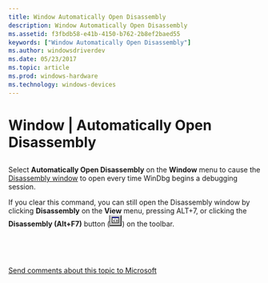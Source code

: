 ```yaml
---
title: Window Automatically Open Disassembly
description: Window Automatically Open Disassembly
ms.assetid: f3fbdb58-e41b-4150-b762-2b8ef2baed55
keywords: ["Window Automatically Open Disassembly"]
ms.author: windowsdriverdev
ms.date: 05/23/2017
ms.topic: article
ms.prod: windows-hardware
ms.technology: windows-devices
---
```


# Window | Automatically Open Disassembly


## <span id="ddk_window_automatically_open_disassembly_dbg"></span><span id="DDK_WINDOW_AUTOMATICALLY_OPEN_DISASSEMBLY_DBG"></span>


Select **Automatically Open Disassembly** on the **Window** menu to cause the [Disassembly window](disassembly-window.md) to open every time WinDbg begins a debugging session.

If you clear this command, you can still open the Disassembly window by clicking **Disassembly** on the **View** menu, pressing ALT+7, or clicking the **Disassembly (Alt+F7)** button (![screen shot of the disassembly button](images/tbdisasm2.png)) on the toolbar.

 

 

[Send comments about this topic to Microsoft](mailto:wsddocfb@microsoft.com?subject=Documentation%20feedback%20[debugger\debugger]:%20Window%20|%20Automatically%20Open%20Disassembly%20%20RELEASE:%20%285/15/2017%29&body=%0A%0APRIVACY%20STATEMENT%0A%0AWe%20use%20your%20feedback%20to%20improve%20the%20documentation.%20We%20don't%20use%20your%20email%20address%20for%20any%20other%20purpose,%20and%20we'll%20remove%20your%20email%20address%20from%20our%20system%20after%20the%20issue%20that%20you're%20reporting%20is%20fixed.%20While%20we're%20working%20to%20fix%20this%20issue,%20we%20might%20send%20you%20an%20email%20message%20to%20ask%20for%20more%20info.%20Later,%20we%20might%20also%20send%20you%20an%20email%20message%20to%20let%20you%20know%20that%20we've%20addressed%20your%20feedback.%0A%0AFor%20more%20info%20about%20Microsoft's%20privacy%20policy,%20see%20http://privacy.microsoft.com/default.aspx. "Send comments about this topic to Microsoft")





